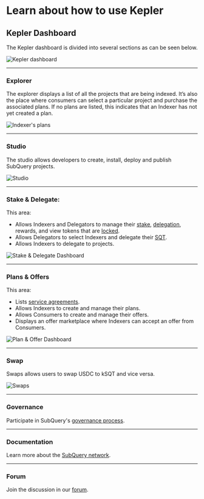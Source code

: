 # Learn about how to use Kepler

## Kepler Dashboard

The Kepler dashboard is divided into several sections as can be seen below.

![Kepler dashboard](/assets/img/kepler_dashboard.png) <br />

---

### Explorer

The explorer displays a list of all the projects that are being indexed. It’s also the place where consumers can select a particular project and purchase the associated plans. If no plans are listed, this indicates that an Indexer has not yet created a plan.

![Indexer's plans](/assets/img/indexers_plans.png)

---

### Studio

The studio allows developers to create, install, deploy and publish SubQuery projects.

![Studio](/assets/img/studio.png)

---

### Stake & Delegate:

This area:

- Allows Indexers and Delegators to manage their [stake](../../glossary/glossary.md#staking), [delegation](../../glossary/glossary.md#delegating), rewards, and view tokens that are [locked](../../glossary/glossary.md#lock-period).
- Allows Delegators to select Indexers and delegate their [SQT](../token.md).
- Allows Indexers to delegate to projects.

![Stake & Delegate Dashboard](/assets/img/stake_delegate_dashboard.png) <br />

---

### Plans & Offers

This area:

- Lists [service agreements](../../glossary/glossary.md#service-agreements).
- Allows Indexers to create and manage their plans.
- Allows Consumers to create and manage their offers.
- Displays an offer marketplace where Indexers can accept an offer from Consumers.

![Plan & Offer Dashboard](/assets/img/plan_offer_dashboard.png)<br/>

---

### Swap

Swaps allows users to swap USDC to kSQT and vice versa.

![Swaps](/assets/img/swaps.png)<br/>

---

### Governance

Participate in SubQuery's [governance process](https://snapshot.org/#/subquerynetwork.eth).

---

### Documentation

Learn more about the [SubQuery network](../introduction.html).

---

### Forum

Join the discussion in our [forum](https://forum.subquery.network/).

